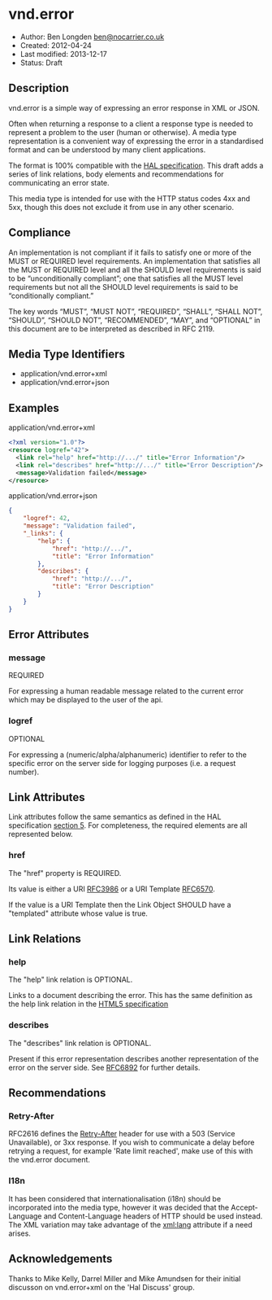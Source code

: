 # vnd.error

* Author: Ben Longden <ben@nocarrier.co.uk>
* Created: 2012-04-24
* Last modified: 2013-12-17
* Status: Draft

## Description

vnd.error is a simple way of expressing an error response in XML or JSON.

Often when returning a response to a client a response type is needed to represent a problem to the user (human or otherwise).  A media type representation is a convenient way of expressing the error in a standardised format and can be understood by many client applications.

The format is 100% compatible with the [HAL specification](http://tools.ietf.org/html/draft-kelly-json-hal). This draft adds a series of link relations, body elements and recommendations for communicating an error state.

This media type is intended for use with the HTTP status codes 4xx and 5xx, though this does not exclude it from use in any other scenario.

## Compliance

An implementation is not compliant if it fails to satisfy one or more of the MUST or REQUIRED level requirements. An implementation that satisfies all the MUST or REQUIRED level and all the SHOULD level requirements is said to be “unconditionally compliant”; one that satisfies all the MUST level requirements but not all the SHOULD level requirements is said to be “conditionally compliant.”

The key words “MUST”, “MUST NOT”, “REQUIRED”, “SHALL”, “SHALL NOT”, “SHOULD”, “SHOULD NOT”, “RECOMMENDED”, “MAY”, and “OPTIONAL” in this document are to be interpreted as described in RFC 2119.

## Media Type Identifiers

* application/vnd.error+xml
* application/vnd.error+json

## Examples

application/vnd.error+xml
```xml
<?xml version="1.0"?>
<resource logref="42">
  <link rel="help" href="http://.../" title="Error Information"/>
  <link rel="describes" href="http://.../" title="Error Description"/>
  <message>Validation failed</message>
</resource>
```

application/vnd.error+json
```json
{
    "logref": 42,
    "message": "Validation failed",
    "_links": {
        "help": {
            "href": "http://.../",
            "title": "Error Information"
        },
        "describes": {
            "href": "http://.../",
            "title": "Error Description"
        }
    }
}
```

## Error Attributes

### message

REQUIRED

For expressing a human readable message related to the current error which may be displayed to the user of the api.

### logref

OPTIONAL

For expressing a (numeric/alpha/alphanumeric) identifier to refer to the specific error on the server side for logging purposes (i.e. a request number).

## Link Attributes

Link attributes follow the same semantics as defined in the HAL specification [section 5](http://tools.ietf.org/html/draft-kelly-json-hal-06#section-5). For completeness, the required elements are all represented below.

### href

The "href" property is REQUIRED.

Its value is either a URI [RFC3986](http://tools.ietf.org/html/rfc3986) or a URI Template [RFC6570](http://tools.ietf.org/html/rfc6570).

If the value is a URI Template then the Link Object SHOULD have a "templated" attribute whose value is true.

## Link Relations

### help

The "help" link relation is OPTIONAL.

Links to a document describing the error. This has the same definition as the help link relation in the [HTML5 specification](http://www.w3.org/TR/html5/links.html#link-type-help)

### describes

The "describes" link relation is OPTIONAL.

Present if this error representation describes another representation of the error on the server side. See [RFC6892](http://tools.ietf.org/html/rfc6892) for further details.

## Recommendations

### Retry-After

RFC2616 defines the [Retry-After](http://www.w3.org/Protocols/rfc2616/rfc2616-sec14.html#sec14.37) header for use with a 503 (Service Unavailable), or 3xx response. If you wish to communicate a delay before retrying a request, for example 'Rate limit reached', make use of this with the vnd.error document.

### I18n

It has been considered that internationalisation (i18n) should be incorporated into the media type, however it was decided that the Accept-Language and Content-Language headers of HTTP should be used instead. The XML variation may take advantage of the [xml:lang](http://www.w3.org/TR/xml/#sec-lang-tag) attribute if a need arises.

## Acknowledgements

Thanks to Mike Kelly, Darrel Miller and Mike Amundsen for their initial discusson on vnd.error+xml on the 'Hal Discuss' group.
